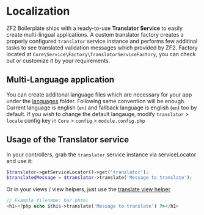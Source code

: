 # Localization
ZF2 Boilerplate ships with a ready-to-use **Translator Service** to easily create multi-lingual applications. A custom translator factory creates a properly configured `translator` service instance and performs few additinal tasks to see translated validation messages which provided by ZF2. Factory located at `Core\Service\Factory\TranslatorServiceFactory`, you can check out or customize it by your requirements.

## Multi-Language application
You can create additonal language files which are necessary for your app under the [languages](/module/Core/language) folder. Following same convention will be enough. Current language is english (`en`) and fallback language is english (`en`) too by default. If you wish to change the default langauge, modify `translator` > `locale` config key in `Core` > `config` > `module.config.php`

## Usage of the Translator service
In your controllers, grab the `translator` service instance via serviceLocator and use it:

```php
$translator->getServiceLocator()->get('translator');
$translatedMessage = $translator->translate('Message to translate');
```

Or in your views / view helpers, just use the [translate view helper](http://framework.zend.com/manual/current/en/modules/zend.i18n.view.helpers.html#translate-helper)

```php
// Example filename: bar.phtml
<h1><?php echo $this->translate('Message to translate') ?></h1>
```